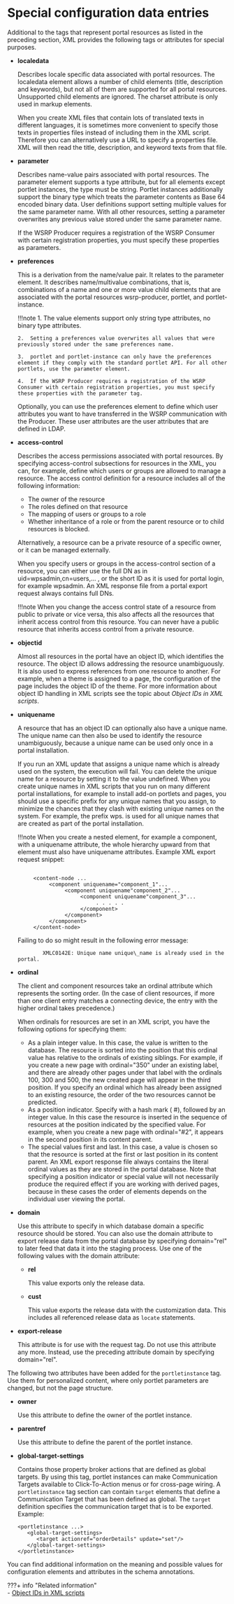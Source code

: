 # Special configuration data entries

Additional to the tags that represent portal resources as listed in the preceding section, XML provides the following tags or attributes for special purposes.

-   **localedata**

    Describes locale specific data associated with portal resources. The localedata element allows a number of child elements (title, description and keywords), but not all of them are supported for all portal resources. Unsupported child elements are ignored. The charset attribute is only used in markup elements.

    When you create XML files that contain lots of translated texts in different languages, it is sometimes more convenient to specify those texts in properties files instead of including them in the XML script. Therefore you can alternatively use a URL to specify a properties file. XML will then read the title, description, and keyword texts from that file.

-   **parameter**

    Describes name-value pairs associated with portal resources. The parameter element supports a type attribute, but for all elements except portlet instances, the type must be string. Portlet instances additionally support the binary type which treats the parameter contents as Base 64 encoded binary data. User definitions support setting multiple values for the same parameter name. With all other resources, setting a parameter overwrites any previous value stored under the same parameter name.

    If the WSRP Producer requires a registration of the WSRP Consumer with certain registration properties, you must specify these properties as parameters.

-   **preferences**

    This is a derivation from the name/value pair. It relates to the parameter element. It describes name/multivalue combinations, that is, combinations of a name and one or more value child elements that are associated with the portal resources wsrp-producer, portlet, and portlet-instance.

    !!!note
        1.  The value elements support only string type attributes, no binary type attributes.
        
        2.  Setting a preferences value overwrites all values that were previously stored under the same preferences name.
        
        3.  portlet and portlet-instance can only have the preferences element if they comply with the standard portlet API. For all other portlets, use the parameter element.
    
        4.  If the WSRP Producer requires a registration of the WSRP Consumer with certain registration properties, you must specify these properties with the parameter tag.
    
    Optionally, you can use the preferences element to define which user attributes you want to have transferred in the WSRP communication with the Producer. These user attributes are the user attributes that are defined in LDAP.

-   **access-control**

    Describes the access permissions associated with portal resources. By specifying access-control subsections for resources in the XML, you can, for example, define which users or groups are allowed to manage a resource. The access control definition for a resource includes all of the following information:

    -   The owner of the resource
    -   The roles defined on that resource
    -   The mapping of users or groups to a role
    -   Whether inheritance of a role or from the parent resource or to child resources is blocked.
    
    Alternatively, a resource can be a private resource of a specific owner, or it can be managed externally.

    When you specify users or groups in the access-control section of a resource, you can either use the full DN as in uid=wpsadmin,cn=users,... , or the short ID as it is used for portal login, for example wpsadmin. An XML response file from a portal export request always contains full DNs.

    !!!note
        When you change the access control state of a resource from public to private or vice versa, this also affects all the resources that inherit access control from this resource. You can never have a public resource that inherits access control from a private resource.

-   **objectid**

    Almost all resources in the portal have an object ID, which identifies the resource. The object ID allows addressing the resource unambiguously. It is also used to express references from one resource to another. For example, when a theme is assigned to a page, the configuration of the page includes the object ID of the theme. For more information about object ID handling in XML scripts see the topic about *Object IDs in XML scripts*.

-   **uniquename**

    A resource that has an object ID can optionally also have a unique name. The unique name can then also be used to identify the resource unambiguously, because a unique name can be used only once in a portal installation.

    If you run an XML update that assigns a unique name which is already used on the system, the execution will fail. You can delete the unique name for a resource by setting it to the value undefined. When you create unique names in XML scripts that you run on many different portal installations, for example to install add-on portlets and pages, you should use a specific prefix for any unique names that you assign, to minimize the chances that they clash with existing unique names on the system. For example, the prefix wps. is used for all unique names that are created as part of the portal installation.

    !!!note
        When you create a nested element, for example a component, with a uniquename attribute, the whole hierarchy upward from that element must also have uniquename attributes. Example XML export request snippet:

    ```
    
         <content-node ...
              <component uniquename="component_1"...
                   <component uniquename"component_2"...
                        <component uniquename"component_3"...
                             . . . . .
                        </component>
                   </component>
              </component>                       
         </content-node>
    
    ```

    Failing to do so might result in the following error message:

    ```
            XMLC0142E: Unique name unique\_name is already used in the portal.
    ```

-   **ordinal**

    The client and component resources take an ordinal attribute which represents the sorting order. (In the case of client resources, if more than one client entry matches a connecting device, the entry with the higher ordinal takes precedence.)

    When ordinals for resources are set in an XML script, you have the following options for specifying them:

    -   As a plain integer value. In this case, the value is written to the database. The resource is sorted into the position that this ordinal value has relative to the ordinals of existing siblings. For example, if you create a new page with ordinal="350" under an existing label, and there are already other pages under that label with the ordinals 100, 300 and 500, the new created page will appear in the third position. If you specify an ordinal which has already been assigned to an existing resource, the order of the two resources cannot be predicted.
    -   As a position indicator. Specify with a hash mark ( #), followed by an integer value. In this case the resource is inserted in the sequence of resources at the position indicated by the specified value. For example, when you create a new page with ordinal="#2", it appears in the second position in its content parent.
    -   The special values first and last. In this case, a value is chosen so that the resource is sorted at the first or last position in its content parent.
    An XML export response file always contains the literal ordinal values as they are stored in the portal database. Note that specifying a position indicator or special value will not necessarily produce the required effect if you are working with derived pages, because in these cases the order of elements depends on the individual user viewing the portal.

-   **domain**

    Use this attribute to specify in which database domain a specific resource should be stored. You can also use the domain attribute to export release data from the portal database by specifying domain="rel" to later feed that data it into the staging process. Use one of the following values with the domain attribute:

    -   **rel**

        This value exports only the release data.

    -   **cust**

        This value exports the release data with the customization data. This includes all referenced release data as `locate` statements.

-   **export-release**

    This attribute is for use with the request tag. Do not use this attribute any more. Instead, use the preceding attribute domain by specifying domain="rel".


The following two attributes have been added for the `portletinstance` tag. Use them for personalized content, where only portlet parameters are changed, but not the page structure.

-   **owner**

    Use this attribute to define the owner of the portlet instance.

-   **parentref**

    Use this attribute to define the parent of the portlet instance.

-   **global-target-settings**

    Contains those property broker actions that are defined as global targets. By using this tag, portlet instances can make Communication Targets available to Click-To-Action menus or for cross-page wiring. A `portletinstance` tag section can contain `target` elements that define a Communication Target that has been defined as global. The `target` definition specifies the communication target that is to be exported. Example:

    ```
    <portletinstance ...>
       <global-target-settings> 
          <target actionref="orderDetails" update="set"/>
       </global-target-settings>
    </portletinstance>
    ```


You can find additional information on the meaning and possible values for configuration elements and attributes in the schema annotations.


???+ info "Related information"  
    -   [Object IDs in XML scripts](../../../../portal_admin_tools/xml_config_interface/xml_config_ref/objectid_xml_script/adxmlref_objct_ids.md)

